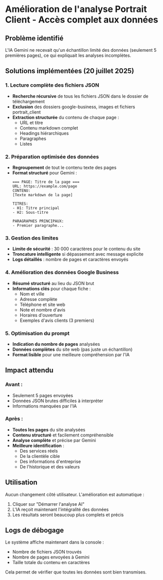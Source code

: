 # Amélioration de l'analyse Portrait Client - Accès complet aux données

## Problème identifié
L'IA Gemini ne recevait qu'un échantillon limité des données (seulement 5 premières pages), ce qui expliquait les analyses incomplètes.

## Solutions implémentées (20 juillet 2025)

### 1. Lecture complète des fichiers JSON
- **Recherche récursive** de tous les fichiers JSON dans le dossier de téléchargement
- **Exclusion** des dossiers google-business, images et fichiers portrait_client
- **Extraction structurée** du contenu de chaque page :
  - URL et titre
  - Contenu markdown complet
  - Headings hiérarchiques
  - Paragraphes
  - Listes

### 2. Préparation optimisée des données
- **Regroupement** de tout le contenu texte des pages
- **Format structuré** pour Gemini :
  ```
  === PAGE: Titre de la page ===
  URL: https://example.com/page
  CONTENU:
  [Texte markdown de la page]
  
  TITRES:
  - H1: Titre principal
  - H2: Sous-titre
  
  PARAGRAPHES PRINCIPAUX:
  - Premier paragraphe...
  ```

### 3. Gestion des limites
- **Limite de sécurité** : 30 000 caractères pour le contenu du site
- **Troncature intelligente** si dépassement avec message explicite
- **Logs détaillés** : nombre de pages et caractères envoyés

### 4. Amélioration des données Google Business
- **Résumé structuré** au lieu du JSON brut
- **Informations clés** pour chaque fiche :
  - Nom et ville
  - Adresse complète
  - Téléphone et site web
  - Note et nombre d'avis
  - Horaires d'ouverture
  - Exemples d'avis clients (3 premiers)

### 5. Optimisation du prompt
- **Indication du nombre de pages** analysées
- **Données complètes** du site web (pas juste un échantillon)
- **Format lisible** pour une meilleure compréhension par l'IA

## Impact attendu

### Avant :
- Seulement 5 pages envoyées
- Données JSON brutes difficiles à interpréter
- Informations manquées par l'IA

### Après :
- **Toutes les pages** du site analysées
- **Contenu structuré** et facilement compréhensible
- **Analyse complète** et précise par Gemini
- **Meilleure identification** :
  - Des services réels
  - De la clientèle cible
  - Des informations d'entreprise
  - De l'historique et des valeurs

## Utilisation

Aucun changement côté utilisateur. L'amélioration est automatique :
1. Cliquer sur "Démarrer l'analyse AI"
2. L'IA reçoit maintenant l'intégralité des données
3. Les résultats seront beaucoup plus complets et précis

## Logs de débogage

Le système affiche maintenant dans la console :
- Nombre de fichiers JSON trouvés
- Nombre de pages envoyées à Gemini
- Taille totale du contenu en caractères

Cela permet de vérifier que toutes les données sont bien transmises.
